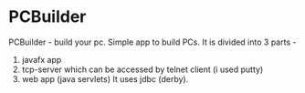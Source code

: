 # PCBuilder
PCBuilder - build your pc.
Simple app to build PCs.
It is divided into 3 parts - 
1) javafx app
2) tcp-server which can be accessed by telnet client (i used putty)
3) web app (java servlets) 
It uses jdbc (derby). 
